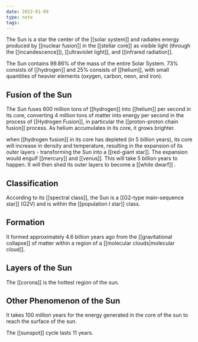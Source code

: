 ```yaml
---
date: 2022-01-09
type: note
tags: 
---
```


The Sun is a star the center of the [[solar system]] and radiates energy produced by [[nuclear fusion]] in the [[stellar core]] as visible light (through the [[incandescence]]), [[ultraviolet light]], and [[infrared radiation]].

The Sun contains 99.86% of the mass of the entire Solar System. 73% consists of [[hydrogen]] and 25% consists of [[helium]], with small quantities of heavier elements (oxygen, carbon, neon, and iron).

## Fusion of the Sun
The Sun fuses 600 million tons of [[hydrogen]] into [[helium]] per second in its core, converting 4 million tons of matter into energy per second in the process of [[Hydrogen Fusion]], in particular the [[proton-proton chain fusion]] process. As helium accumulates in its core, it grows brighter.

when [[hydrogen fusion]] in its core has depleted (in 5 billion years), its core will increase in density and temperature, resulting in the expansion of its outer layers - transforming the Sun into a [[red-giant star]]. The expansion would engulf [[mercury]] and [[venus]]. This will take 5 billion years to happen. It will then shed its outer layers to become a [[white dwarf]] .

## Classification
According to its [[spectral class]], the Sun is a [[G2-type main-sequence star]] (G2V) and is within the [[population I star]] class.

## Formation
It formed approximately 4.6 billion years ago from the [[gravitational collapse]] of matter within a region of a [[molecular clouds|molecular cloud]].

## Layers of the Sun
The [[corona]] is the hottest region of the sun.

## Other Phenomenon of the Sun
It takes 100 million years for the energy generated in the core of the sun to reach the surface of the sun.

The [[sunspot]] cycle lasts 11 years.
